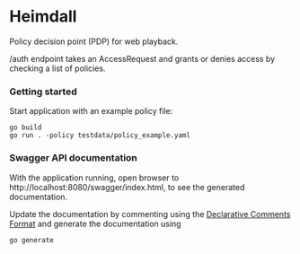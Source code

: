# Heimdall

Policy decision point (PDP) for web playback. 

/auth endpoint takes an AccessRequest and grants or denies access by checking a list of policies.

### Getting started 

Start application with an example policy file:
```shell:
go build 
go run . -policy testdata/policy_example.yaml
```



### Swagger API documentation

With the application running, open browser to http://localhost:8080/swagger/index.html, to see the generated documentation.

Update the documentation by commenting using the [Declarative Comments Format](https://github.com/swaggo/swag#declarative-comments-format)
and generate the documentation using 

```shell:
go generate 
```


